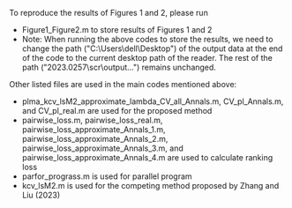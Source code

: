 To reproduce the results of Figures 1 and 2, please run

- Figure1_Figure2.m to store results of Figures 1 and 2
- Note: When running the above codes to store the results, we need to change the path ("C:\Users\dell\Desktop") of the output data at the end of the code to the current desktop path of the reader. The rest of the path ("2023.0257\scr\output\...") remains unchanged.

Other listed files are used in the main codes mentioned above:

- plma_kcv_lsM2_approximate_lambda_CV_all_Annals.m, CV_pl_Annals.m, and CV_pl_real.m are used for the proposed method
- pairwise_loss.m, pairwise_loss_real.m, pairwise_loss_approximate_Annals_1.m, pairwise_loss_approximate_Annals_2.m, pairwise_loss_approximate_Annals_3.m, and pairwise_loss_approximate_Annals_4.m are used to calculate ranking loss
- parfor_prograss.m is used for parallel program
- kcv_lsM2.m is used for the competing method proposed by Zhang and Liu (2023)
